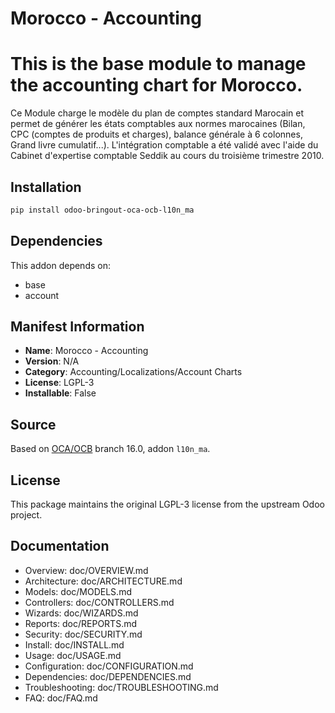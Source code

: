 # Morocco - Accounting


This is the base module to manage the accounting chart for Morocco.
====================================================================

Ce Module charge le modèle du plan de comptes standard Marocain et permet de
générer les états comptables aux normes marocaines (Bilan, CPC (comptes de
produits et charges), balance générale à 6 colonnes, Grand livre cumulatif...).
L'intégration comptable a été validé avec l'aide du Cabinet d'expertise comptable
Seddik au cours du troisième trimestre 2010.

## Installation

```bash
pip install odoo-bringout-oca-ocb-l10n_ma
```

## Dependencies

This addon depends on:
- base
- account

## Manifest Information

- **Name**: Morocco - Accounting
- **Version**: N/A
- **Category**: Accounting/Localizations/Account Charts
- **License**: LGPL-3
- **Installable**: False

## Source

Based on [OCA/OCB](https://github.com/OCA/OCB) branch 16.0, addon `l10n_ma`.

## License

This package maintains the original LGPL-3 license from the upstream Odoo project.

## Documentation

- Overview: doc/OVERVIEW.md
- Architecture: doc/ARCHITECTURE.md
- Models: doc/MODELS.md
- Controllers: doc/CONTROLLERS.md
- Wizards: doc/WIZARDS.md
- Reports: doc/REPORTS.md
- Security: doc/SECURITY.md
- Install: doc/INSTALL.md
- Usage: doc/USAGE.md
- Configuration: doc/CONFIGURATION.md
- Dependencies: doc/DEPENDENCIES.md
- Troubleshooting: doc/TROUBLESHOOTING.md
- FAQ: doc/FAQ.md
